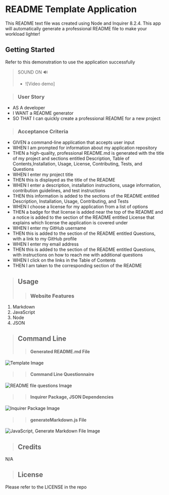 # README Template Application

This README text file was created using Node and Inquirer 8.2.4. This app will automatically generate a professional README file to make your workload lighter!

## Getting Started
Refer to this demonstration to use the application successfully 
> SOUND ON 🔊
> - ![Video demo]


> ### User Story
- AS A developer
- I WANT a README generator
- SO THAT I can quickly create a professional README for a new project

> ### Acceptance Criteria
- GIVEN a command-line application that accepts user input
- WHEN I am prompted for information about my application repository
- THEN a high-quality, professional README.md is generated with the title of my project and sections entitled Description, Table of Contents,Installation, Usage, License, Contributing, Tests, and Questions
- WHEN I enter my project title
- THEN this is displayed as the title of the README
- WHEN I enter a description, installation instructions, usage information, contribution guidelines, and test instructions
- THEN this information is added to the sections of the README entitled Description, Installation, Usage, Contributing, and Tests
- WHEN I choose a license for my application from a list of options
- THEN a badge for that license is added near the top of the README and a notice is added to the section of the README entitled License that explains which license the application is covered under
- WHEN I enter my GitHub username
- THEN this is added to the section of the README entitled Questions, with a link to my GitHub profile
- WHEN I enter my email address
- THEN this is added to the section of the README entitled Questions, with instructions on how to reach me with additional questions
- WHEN I click on the links in the Table of Contents
- THEN I am taken to the corresponding section of the README


> ## Usage
> > ### Website Features

1. Markdown
2. JavaScript 
3. Node
4. JSON


> ## Command Line 
> > #### Generated README.md File
![Template Image](../assets/images/README%20template%20file.png)

> > #### Command Line Questionnaire 
![README file questions Image](../assets/images/CLI%20-%20README%20file%20questions.png)

> > #### Inquirer Package, JSON Dependencies
![Inquirer Package Image](../assets/images/Dependencies%20-%20Inquirer%20Package.png)

> > #### generateMarkdown.js File 
![JavaScript, Generate Markdown File Image](../assets/images/generateMarkDown%20file.png)

> ## Credits
N/A

> ## License
Please refer to the LICENSE in the repo
